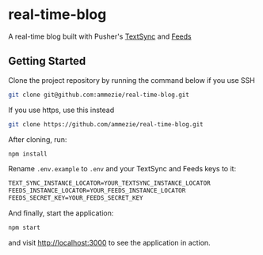 # real-time-blog

A real-time blog built with Pusher's [TextSync](http://docs.pusher.com/textsync) and [Feeds](http://pusher.com/feeds)

## Getting Started

Clone the project repository by running the command below if you use SSH

```bash
git clone git@github.com:ammezie/real-time-blog.git
```

If you use https, use this instead

```bash
git clone https://github.com/ammezie/real-time-blog.git
```

After cloning, run:

```bash
npm install
```

Rename `.env.example` to `.env` and your TextSync and Feeds keys to it:

```txt
TEXT_SYNC_INSTANCE_LOCATOR=YOUR_TEXTSYNC_INSTANCE_LOCATOR
FEEDS_INSTANCE_LOCATOR=YOUR_FEEDS_INSTANCE_LOCATOR
FEEDS_SECRET_KEY=YOUR_FEEDS_SECRET_KEY
```

And finally, start the application:

```bash
npm start
```

and visit [http://localhost:3000](http://localhost:3000) to see the application in action.